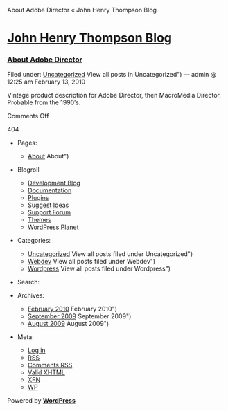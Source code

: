 About Adobe Director « John Henry Thompson Blog

# [John Henry Thompson Blog](../../../../index.md)

### [About Adobe Director](index.md)

Filed under: [Uncategorized](../../../../category/uncategorized/index.md) View all posts in Uncategorized") — admin @ 12:25 am February 13, 2010

Vintage product description for Adobe Director, then MacroMedia Director.  
Probable from the 1990′s.

Comments Off

404

- Pages:
  - [About](../../../../about/index.md) About")
- Blogroll
  - [Development Blog](http://wordpress.org/development/)
  - [Documentation](http://codex.wordpress.org/)
  - [Plugins](http://wordpress.org/extend/plugins/)
  - [Suggest Ideas](http://wordpress.org/extend/ideas/)
  - [Support Forum](http://wordpress.org/support/)
  - [Themes](http://wordpress.org/extend/themes/)
  - [WordPress Planet](http://planet.wordpress.org/)
- Categories:
  - [Uncategorized](../../../../category/uncategorized/index.md) View all posts filed under Uncategorized")
  - [Webdev](../../../../category/webdev/index.md) View all posts filed under Webdev")
  - [Wordpress](../../../../category/wordpress/index.md) View all posts filed under Wordpress")
- Search:

- Archives:
  - [February 2010](../../index.md) February 2010")
  - [September 2009](../../../../2009/09/index.md) September 2009")
  - [August 2009](../../../../2009/08/index.md) August 2009")
- Meta:
  - [Log in](../../../../wp-login.php.md)
  - [RSS](../../../../feed/index.rss 'Syndicate this site using RSS')
  - [Comments RSS](../../../../comments/feed/index.rss 'The latest comments to all posts in RSS')
  - [Valid XHTML](http://validator.w3.org/check/referer 'This page validates as XHTML 1.0 Transitional')
  - [XFN](http://gmpg.org/xfn/)
  - [WP](http://wordpress.org/ 'Powered by WordPress, state-of-the-art semantic personal publishing platform.')

Powered by [**WordPress**](http://wordpress.org/ 'Powered by WordPress, state-of-the-art semantic personal publishing platform.')
